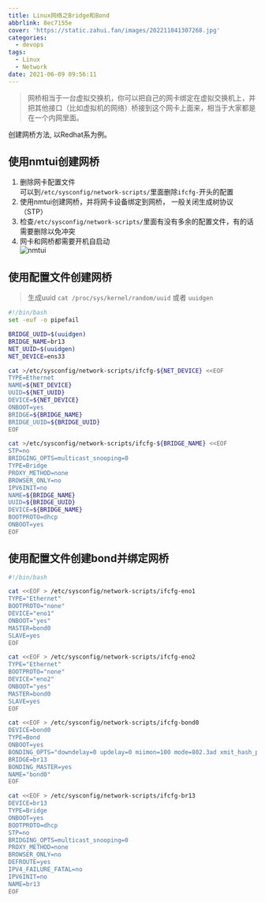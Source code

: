 ```yaml
---
title: Linux网络之Bridge和Bond
abbrlink: 8ec7155e
cover: 'https://static.zahui.fan/images/202211041307268.jpg'
categories:
  - devops
tags:
  - Linux
  - Network
date: 2021-06-09 09:56:11
---
```


> 网桥相当于一台虚拟交换机，你可以把自己的网卡绑定在虚拟交换机上，并把其他接口（比如虚拟机的网络）桥接到这个网卡上面来，相当于大家都是在一个内网里面。

创建网桥方法, 以Redhat系为例。

## 使用nmtui创建网桥

1. 删除网卡配置文件  
   可以到`/etc/sysconfig/network-scripts/`里面删除`ifcfg-`开头的配置  
2. 使用nmtui创建网桥，并将网卡设备绑定到网桥， 一般关闭生成树协议（STP）  
3. 检查`/etc/sysconfig/network-scripts/`里面有没有多余的配置文件，有的话需要删除以免冲突  
4. 网卡和网桥都需要开机自启动  
![nmtui](https://static.zahui.fan/images/nmtui.gif)

## 使用配置文件创建网桥

> 生成uuid `cat /proc/sys/kernel/random/uuid` 或者 `uuidgen`

```bash
#!/bin/bash
set -euf -o pipefail

BRIDGE_UUID=$(uuidgen)
BRIDGE_NAME=br13
NET_UUID=$(uuidgen)
NET_DEVICE=ens33

cat >/etc/sysconfig/network-scripts/ifcfg-${NET_DEVICE} <<EOF
TYPE=Ethernet
NAME=${NET_DEVICE}
UUID=${NET_UUID}
DEVICE=${NET_DEVICE}
ONBOOT=yes
BRIDGE=${BRIDGE_NAME}
BRIDGE_UUID=${BRIDGE_UUID}
EOF

cat >/etc/sysconfig/network-scripts/ifcfg-${BRIDGE_NAME} <<EOF
STP=no
BRIDGING_OPTS=multicast_snooping=0
TYPE=Bridge
PROXY_METHOD=none
BROWSER_ONLY=no
IPV6INIT=no
NAME=${BRIDGE_NAME}
UUID=${BRIDGE_UUID}
DEVICE=${BRIDGE_NAME}
BOOTPROTO=dhcp
ONBOOT=yes
EOF
```

## 使用配置文件创建bond并绑定网桥

```bash
#!/bin/bash

cat <<EOF > /etc/sysconfig/network-scripts/ifcfg-eno1
TYPE="Ethernet"
BOOTPROTO="none"
DEVICE="eno1"
ONBOOT="yes"
MASTER=bond0
SLAVE=yes
EOF

cat <<EOF > /etc/sysconfig/network-scripts/ifcfg-eno2
TYPE="Ethernet"
BOOTPROTO="none"
DEVICE="eno2"
ONBOOT="yes"
MASTER=bond0
SLAVE=yes
EOF

cat <<EOF > /etc/sysconfig/network-scripts/ifcfg-bond0
DEVICE=bond0
TYPE=Bond
ONBOOT=yes
BONDING_OPTS="downdelay=0 updelay=0 miimon=100 mode=802.3ad xmit_hash_policy=1"
BRIDGE=br13
BONDING_MASTER=yes
NAME="bond0"
EOF

cat <<EOF > /etc/sysconfig/network-scripts/ifcfg-br13
DEVICE=br13
TYPE=Bridge
ONBOOT=yes
BOOTPROTO=dhcp
STP=no
BRIDGING_OPTS=multicast_snooping=0
PROXY_METHOD=none
BROWSER_ONLY=no
DEFROUTE=yes
IPV4_FAILURE_FATAL=no
IPV6INIT=no
NAME=br13
EOF
```
